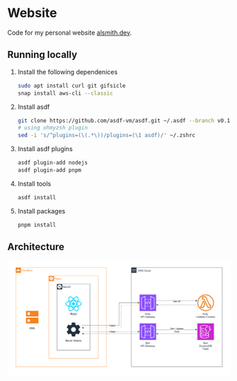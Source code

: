# Website

Code for my personal website [alsmith.dev](https://alsmith.dev).

## Running locally

1. Install the following dependenices

   ```bash
   sudo apt install curl git gifsicle
   snap install aws-cli --classic
   ```

1. Install asdf

   ```bash
   git clone https://github.com/asdf-vm/asdf.git ~/.asdf --branch v0.14.0
   # using ohmyzsh plugin
   sed -i 's/^plugins=(\(.*\))/plugins=(\1 asdf)/' ~/.zshrc
   ```

1. Install asdf plugins

   ```bash
   asdf plugin-add nodejs
   asdf plugin-add pnpm
   ```

1. Install tools

   ```bash
   asdf install
   ```

1. Install packages

   ```bash
   pnpm install
   ```

## Architecture

![architecture diagram](./docs/assets//architecture.drawio.svg)
